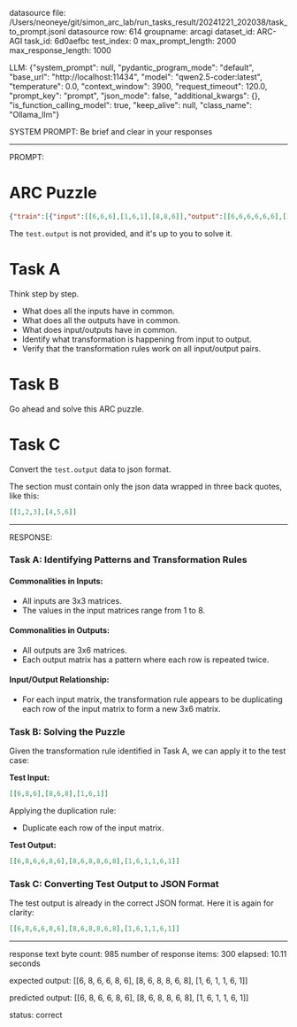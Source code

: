 datasource file: /Users/neoneye/git/simon_arc_lab/run_tasks_result/20241221_202038/task_to_prompt.jsonl
datasource row: 614
groupname: arcagi
dataset_id: ARC-AGI
task_id: 6d0aefbc
test_index: 0
max_prompt_length: 2000
max_response_length: 1000

LLM:
{"system_prompt": null, "pydantic_program_mode": "default", "base_url": "http://localhost:11434", "model": "qwen2.5-coder:latest", "temperature": 0.0, "context_window": 3900, "request_timeout": 120.0, "prompt_key": "prompt", "json_mode": false, "additional_kwargs": {}, "is_function_calling_model": true, "keep_alive": null, "class_name": "Ollama_llm"}

SYSTEM PROMPT:
Be brief and clear in your responses

---

PROMPT:

# ARC Puzzle

```json
{"train":[{"input":[[6,6,6],[1,6,1],[8,8,6]],"output":[[6,6,6,6,6,6],[1,6,1,1,6,1],[8,8,6,6,8,8]]},{"input":[[6,8,1],[6,1,1],[1,1,6]],"output":[[6,8,1,1,8,6],[6,1,1,1,1,6],[1,1,6,6,1,1]]},{"input":[[1,1,1],[8,1,6],[6,8,8]],"output":[[1,1,1,1,1,1],[8,1,6,6,1,8],[6,8,8,8,8,6]]},{"input":[[1,1,1],[1,6,6],[6,6,6]],"output":[[1,1,1,1,1,1],[1,6,6,6,6,1],[6,6,6,6,6,6]]}],"test":[{"input":[[6,8,6],[8,6,8],[1,6,1]]}]}
```

The `test.output` is not provided, and it's up to you to solve it.

# Task A

Think step by step.
- What does all the inputs have in common.
- What does all the outputs have in common.
- What does input/outputs have in common.
- Identify what transformation is happening from input to output.
- Verify that the transformation rules work on all input/output pairs.

# Task B

Go ahead and solve this ARC puzzle.

# Task C

Convert the `test.output` data to json format.

The section must contain only the json data wrapped in three back quotes, like this:
```json
[[1,2,3],[4,5,6]]
```


---

RESPONSE:
### Task A: Identifying Patterns and Transformation Rules

#### Commonalities in Inputs:
- All inputs are 3x3 matrices.
- The values in the input matrices range from 1 to 8.

#### Commonalities in Outputs:
- All outputs are 3x6 matrices.
- Each output matrix has a pattern where each row is repeated twice.

#### Input/Output Relationship:
- For each input matrix, the transformation rule appears to be duplicating each row of the input matrix to form a new 3x6 matrix.

### Task B: Solving the Puzzle

Given the transformation rule identified in Task A, we can apply it to the test case:

**Test Input:**
```json
[[6,8,6],[8,6,8],[1,6,1]]
```

Applying the duplication rule:
- Duplicate each row of the input matrix.

**Test Output:**
```json
[[6,8,6,6,8,6],[8,6,8,8,6,8],[1,6,1,1,6,1]]
```

### Task C: Converting Test Output to JSON Format

The test output is already in the correct JSON format. Here it is again for clarity:

```json
[[6,8,6,6,8,6],[8,6,8,8,6,8],[1,6,1,1,6,1]]
```

---


response text byte count: 985
number of response items: 300
elapsed: 10.11 seconds

expected output:
[[6, 8, 6, 6, 8, 6], [8, 6, 8, 8, 6, 8], [1, 6, 1, 1, 6, 1]]

predicted output:
[[6, 8, 6, 6, 8, 6], [8, 6, 8, 8, 6, 8], [1, 6, 1, 1, 6, 1]]

status: correct
